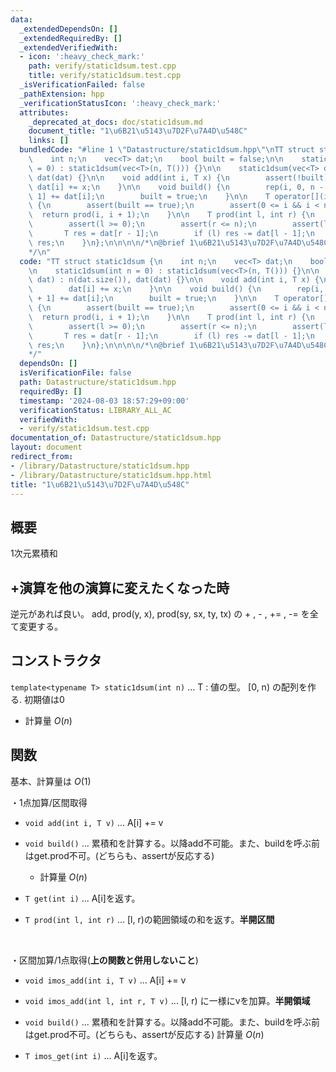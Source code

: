 ```yaml
---
data:
  _extendedDependsOn: []
  _extendedRequiredBy: []
  _extendedVerifiedWith:
  - icon: ':heavy_check_mark:'
    path: verify/static1dsum.test.cpp
    title: verify/static1dsum.test.cpp
  _isVerificationFailed: false
  _pathExtension: hpp
  _verificationStatusIcon: ':heavy_check_mark:'
  attributes:
    _deprecated_at_docs: doc/static1dsum.md
    document_title: "1\u6B21\u5143\u7D2F\u7A4D\u548C"
    links: []
  bundledCode: "#line 1 \"Datastructure/static1dsum.hpp\"\nTT struct static1dsum {\n\
    \    int n;\n    vec<T> dat;\n    bool built = false;\n\n    static1dsum(int n\
    \ = 0) : static1dsum(vec<T>(n, T())) {}\n\n    static1dsum(vec<T> dat) : n(dat.size()),\
    \ dat(dat) {}\n\n    void add(int i, T x) {\n        assert(!built);\n       \
    \ dat[i] += x;\n    }\n\n    void build() {\n        rep(i, 0, n - 1) dat[i +\
    \ 1] += dat[i];\n        built = true;\n    }\n\n    T operator[](int i) const\
    \ {\n        assert(built == true);\n        assert(0 <= i && i < n);\n      \
    \  return prod(i, i + 1);\n    }\n\n    T prod(int l, int r) {\n        assert(built);\n\
    \        assert(l >= 0);\n        assert(r <= n);\n        assert(l <= r);\n \
    \       T res = dat[r - 1];\n        if (l) res -= dat[l - 1];\n        return\
    \ res;\n    }\n};\n\n\n\n/*\n@brief 1\u6B21\u5143\u7D2F\u7A4D\u548C\n@docs doc/static1dsum.md\n\
    */\n"
  code: "TT struct static1dsum {\n    int n;\n    vec<T> dat;\n    bool built = false;\n\
    \n    static1dsum(int n = 0) : static1dsum(vec<T>(n, T())) {}\n\n    static1dsum(vec<T>\
    \ dat) : n(dat.size()), dat(dat) {}\n\n    void add(int i, T x) {\n        assert(!built);\n\
    \        dat[i] += x;\n    }\n\n    void build() {\n        rep(i, 0, n - 1) dat[i\
    \ + 1] += dat[i];\n        built = true;\n    }\n\n    T operator[](int i) const\
    \ {\n        assert(built == true);\n        assert(0 <= i && i < n);\n      \
    \  return prod(i, i + 1);\n    }\n\n    T prod(int l, int r) {\n        assert(built);\n\
    \        assert(l >= 0);\n        assert(r <= n);\n        assert(l <= r);\n \
    \       T res = dat[r - 1];\n        if (l) res -= dat[l - 1];\n        return\
    \ res;\n    }\n};\n\n\n\n/*\n@brief 1\u6B21\u5143\u7D2F\u7A4D\u548C\n@docs doc/static1dsum.md\n\
    */"
  dependsOn: []
  isVerificationFile: false
  path: Datastructure/static1dsum.hpp
  requiredBy: []
  timestamp: '2024-08-03 18:57:29+09:00'
  verificationStatus: LIBRARY_ALL_AC
  verifiedWith:
  - verify/static1dsum.test.cpp
documentation_of: Datastructure/static1dsum.hpp
layout: document
redirect_from:
- /library/Datastructure/static1dsum.hpp
- /library/Datastructure/static1dsum.hpp.html
title: "1\u6B21\u5143\u7D2F\u7A4D\u548C"
---
```

## 概要
1次元累積和

## +演算を他の演算に変えたくなった時
逆元があれば良い。
add, prod(y, x), prod(sy, sx, ty, tx) の + , - , += , -= を全て変更する。

## コンストラクタ
`template<typename T> static1dsum(int n)` ... T : 値の型。 [0, n) の配列を作る. 初期値は0
- 計算量 $O(n)$

## 関数
基本、計算量は $O(1)$  

・1点加算/区間取得
- `void add(int i, T v)` ... A[i] += v

- `void build()` ... 累積和を計算する。以降add不可能。また、buildを呼ぶ前はget.prod不可。(どちらも、assertが反応する) 
    - 計算量 $O(n)$

- `T get(int i)` ... A[i]を返す。

- `T prod(int l, int r)` ... [l, r)の範囲領域の和を返す。**半開区間**

<br>

・区間加算/1点取得(**上の関数と併用しないこと**)
- `void imos_add(int i, T v)` ... A[i] += v

- `void imos_add(int l, int r, T v)` ... [l, r) に一様にvを加算。**半開領域**

- `void build()` ... 累積和を計算する。以降add不可能。また、buildを呼ぶ前はget.prod不可。(どちらも、assertが反応する) 計算量 $O(n)$

- `T imos_get(int i)` ... A[i]を返す。

